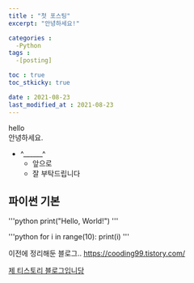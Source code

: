 ```yaml
---
title : "첫 포스팅"
excerpt: "안녕하세요!"

categories :
  -Python
tags :
  -[posting]

toc : true
toc_stkicky: true

date : 2021-08-23
last_modified_at : 2021-08-23
---
```


hello <br> 안녕하세요.

- ^______^
  - 앞으로
  - 잘 부탁드립니다

## 파이썬 기본

'''python
print("Hello, World!")
'''

'''python
for i in range(10):
    print(i)
'''

이전에 정리해둔 블로그..
<https://cooding99.tistory.com/>

[제 티스토리 블로그입니당](https://cooding99.tistory.com/)

